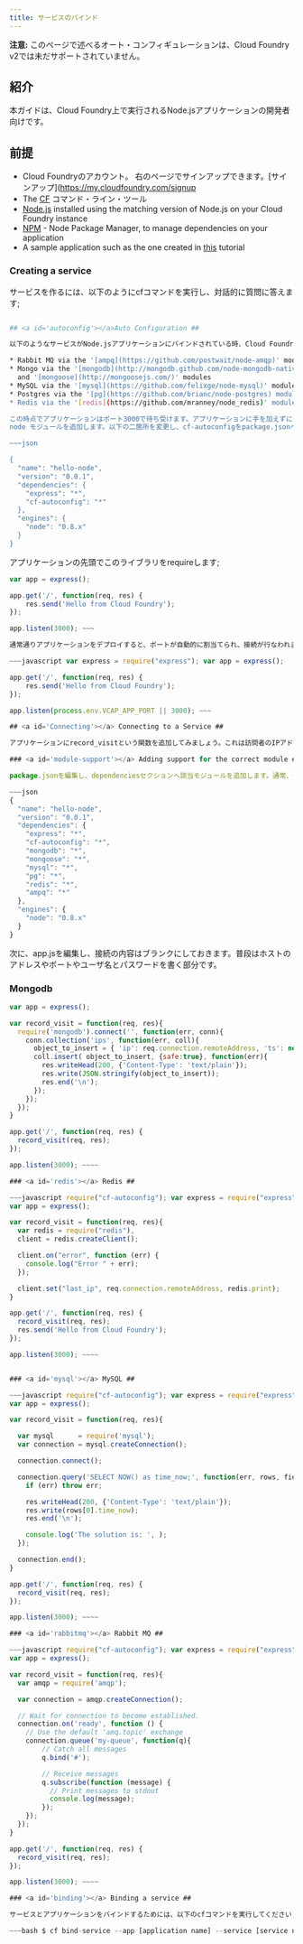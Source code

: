 ```yaml
---
title: サービスのバインド
---
```


**注意:** このページで述べるオート・コンフィギュレーションは、Cloud Foundry v2では未だサポートされていません。

## <a id='intro'></a>紹介 ##

本ガイドは、Cloud Foundry上で実行されるNode.jsアプリケーションの開発者向けです。

## <a id='prerequisites'></a>前提 ##

* Cloud Foundryのアカウント。
  右のページでサインアップできます。[サインアップ](https://my.cloudfoundry.com/signup
* The [CF](../../managing-apps/) コマンド・ライン・ツール
* [Node.js](http://www.nodejs.org) installed using the matching version of
  Node.js on your Cloud Foundry instance
* [NPM](http://npmjs.org/) - Node Package Manager, to manage dependencies on
  your application
* A sample application such as the one created in [this](./index.html)
  tutorial

### <a id='creating'></a> Creating a service ##

サービスを作るには、以下のようにcfコマンドを実行し、対話的に質問に答えます;

~~~bash $ cf create-service ~~~

## <a id='autoconfig'></a>Auto Configuration ##

以下のようなサービスがNode.jsアプリケーションにバインドされている時、Cloud Foundryが自動的に設定します。

* Rabbit MQ via the '[ampq](https://github.com/postwait/node-amqp)' module
* Mongo via the '[mongodb](http://mongodb.github.com/node-mongodb-native/)'
  and '[mongoose](http://mongoosejs.com/)' modules
* MySQL via the '[mysql](https://github.com/felixge/node-mysql)' module
* Postgres via the '[pg](https://github.com/brianc/node-postgres) module
* Redis via the '[redis](https://github.com/mranney/node_redis)' module

この時点でアプリケーションはポート3000で待ち受けます。アプリケーションに手を加えずにデプロイするために、プロジェクトへcf-autoconfig
node モジュールを追加します。以下の二箇所を変更し、cf-autoconfigをpackage.jsonへ追加します。

~~~json

{
  "name": "hello-node",
  "version": "0.0.1",
  "dependencies": {
    "express": "*",
    "cf-autoconfig": "*"
  },
  "engines": {
    "node": "0.8.x"
  }
}
~~~

アプリケーションの先頭でこのライブラリをrequireします;

~~~javascript require("cf-autoconfig"); var express = require("express");
var app = express();

app.get('/', function(req, res) {
    res.send('Hello from Cloud Foundry');
});

app.listen(3000); ~~~

通常通りアプリケーションをデプロイすると、ポートが自動的に割当てられ、接続が行なわれます。自動設定を使いたくなければ、環境変数から得たポートへ接続するようアプリを変更するだけです;

~~~javascript var express = require("express"); var app = express();

app.get('/', function(req, res) {
    res.send('Hello from Cloud Foundry');
});

app.listen(process.env.VCAP_APP_PORT || 3000); ~~~

## <a id='Connecting'></a> Connecting to a Service ##

アプリケーションにrecord_visitという関数を追加してみましょう。これは訪問者のIPアドレスと日付を記録する、接続のデモンストレーションです。

### <a id='module-support'></a> Adding support for the correct module ###

package.jsonを編集し、dependenciesセクションへ該当モジュールを追加します。通常、一つだけが必要ですが、念のためすべて追加することにします。

~~~json
{
  "name": "hello-node",
  "version": "0.0.1",
  "dependencies": {
    "express": "*",
    "cf-autoconfig": "*",
    "mongodb": "*",
    "mongoose": "*",
    "mysql": "*",
    "pg": "*",
    "redis": "*",
    "ampq": "*"
  },
  "engines": {
    "node": "0.8.x"
  }
}
~~~

次に、app.jsを編集し、接続の内容はブランクにしておきます。普段はホストのアドレスやポートやユーザ名とパスワードを書く部分です。

### <a id='mongodb'></a> Mongodb ##

~~~javascript require("cf-autoconfig"); var express = require("express");
var app = express();

var record_visit = function(req, res){
  require('mongodb').connect('', function(err, conn){
    conn.collection('ips', function(err, coll){
      object_to_insert = { 'ip': req.connection.remoteAddress, 'ts': new Date() };
      coll.insert( object_to_insert, {safe:true}, function(err){
        res.writeHead(200, {'Content-Type': 'text/plain'});
        res.write(JSON.stringify(object_to_insert));
        res.end('\n');
      });
    });
  });
}

app.get('/', function(req, res) {
  record_visit(req, res);
});

app.listen(3000); ~~~~

### <a id='redis'></a> Redis ##

~~~javascript require("cf-autoconfig"); var express = require("express");
var app = express();

var record_visit = function(req, res){
  var redis = require("redis"),
  client = redis.createClient();

  client.on("error", function (err) {
    console.log("Error " + err);
  });

  client.set("last_ip", req.connection.remoteAddress, redis.print);
}

app.get('/', function(req, res) {
  record_visit(req, res);
  res.send('Hello from Cloud Foundry');
});

app.listen(3000); ~~~~


### <a id='mysql'></a> MySQL ##

~~~javascript require("cf-autoconfig"); var express = require("express");
var app = express();

var record_visit = function(req, res){

  var mysql      = require('mysql');
  var connection = mysql.createConnection();

  connection.connect();

  connection.query('SELECT NOW() as time_now;', function(err, rows, fields) {
    if (err) throw err;

    res.writeHead(200, {'Content-Type': 'text/plain'});
    res.write(rows[0].time_now);
    res.end('\n');

    console.log('The solution is: ', );
  });

  connection.end();
}

app.get('/', function(req, res) {
  record_visit(req, res);
});

app.listen(3000); ~~~~

### <a id='rabbitmq'></a> Rabbit MQ ##

~~~javascript require("cf-autoconfig"); var express = require("express");
var app = express();

var record_visit = function(req, res){
  var amqp = require('amqp');

  var connection = amqp.createConnection();

  // Wait for connection to become established.
  connection.on('ready', function () {
    // Use the default 'amq.topic' exchange
    connection.queue('my-queue', function(q){
        // Catch all messages
        q.bind('#');

        // Receive messages
        q.subscribe(function (message) {
          // Print messages to stdout
          console.log(message);
        });
    });
  });
}

app.get('/', function(req, res) {
  record_visit(req, res);
});

app.listen(3000); ~~~~

### <a id='binding'></a> Binding a service ##

サービスとアプリケーションをバインドするためには、以下のcfコマンドを実行してください;

~~~bash $ cf bind-service --app [application name] --service [service name]
~~~

